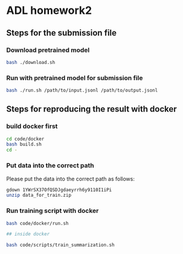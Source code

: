 # ADL homework2

## Steps for the submission file

### Download pretrained model

```bash
bash ./download.sh
```

### Run with pretrained model for submission file

```bash
bash ./run.sh /path/to/input.jsonl /path/to/output.jsonl
```

## Steps for reproducing the result with docker

### build docker first

```bash
cd code/docker
bash build.sh
cd -
```

### Put data into the correct path

Please put the data into the correct path as follows:

```bash
gdown 1YWrSX37OfQSDJgdaeyrrh6y9110I1iPi
unzip data_for_train.zip
```

### Run training script with docker

```bash
bash code/docker/run.sh

## inside docker

bash code/scripts/train_summarization.sh

```
